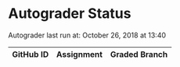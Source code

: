# Autograder Status
Autograder last run at: October 26, 2018 at 13:40

| GitHub ID | Assignment | Graded Branch |
|-----------|------------|---------------|
